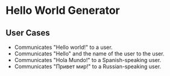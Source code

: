 # Hello World Generator

## User Cases
* Communicates "Hello world!" to a user.
* Communicates "Hello" and the name of the user to the user.
* Communicates "Hola Mundo!" to a Spanish-speaking user.
* Communicates "Привет мир!" to a Russian-speaking user.
